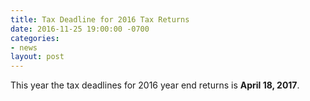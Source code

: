 ```yaml
---
title: Tax Deadline for 2016 Tax Returns
date: 2016-11-25 19:00:00 -0700
categories:
- news
layout: post
---
```


This year the tax deadlines for 2016 year end returns is **April 18, 2017**.
